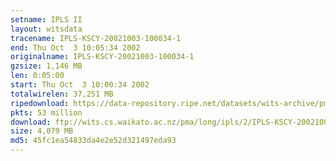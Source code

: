 ```yaml
---
setname: IPLS II
layout: witsdata
tracename: IPLS-KSCY-20021003-100034-1
end: Thu Oct  3 10:05:34 2002
originalname: IPLS-KSCY-20021003-100034-1
gzsize: 1,146 MB
len: 0:05:00
start: Thu Oct  3 10:00:34 2002
totalwirelen: 37,251 MB
ripedownload: https://data-repository.ripe.net/datasets/wits-archive/pma/long/ipls/2/IPLS-KSCY-20021003-100034-1.gz
pkts: 53 million
download: ftp://wits.cs.waikato.ac.nz/pma/long/ipls/2/IPLS-KSCY-20021003-100034-1.gz
size: 4,079 MB
md5: 45fc1ea54833da4e2e52d321497eda93
---
```

